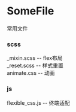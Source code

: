 # SomeFile
常用文件


### scss
_mixin.scss -- flex布局 <br>
_reset.scss -- 样式重置 <br>
animate.css -- 动画


### js
flexible_css.js -- 终端适配
